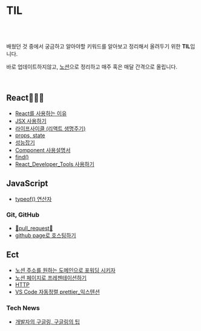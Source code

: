 # TIL

<br/>

<br/>

<p>배웠던 것 중에서 궁금하고 알아야할 키워드를 알아보고 정리해서 올려두기 위한 <b>TIL</b>입니다.</p>
<p>바로 업데이트하지않고, <a href='https://persistent-fruit-85b.notion.site/Chocho-s-develog-56ca89caa8c1427f92523ab94a85f647'>노션</a>으로 정리하고 매주 혹은 매달 간격으로 올립니다.</p>


<br/>


## React🧑🏾‍🎤



- [React를 사용하는 이유](React/React를_사용하는_이유.md)
- [JSX 사용하기](React/JSX_사용하기.md)
- [라이프사이클 (리액트 생명주기)](React/라이프사이클(리액트_생명주기).md)
- [props, state](React/(TIL)props,state.md)
- [성능잡기](React/성능잡기.md)
- [Component 사용설명서](React/Component_사용설명서.md)
- [find()](React/find().md)
- [React_Developer_Tools 사용하기](React/React_Developer_Tools_사용하기.md)


## JavaScript

- [typeof() 연산자](JavaScript/typeof()_연산자.md)

### Git, GitHub
- [🦾pull_request🦿](HowToUseGitHub/pull_request/pull_request.md)
- [github page로 호스팅하기](HowToUseGitHub/github_page로_호스팅하기.md)

## Ect
- [노션 주소를 원하는 도메인으로 포워딩 시키자](ect/노션_주소를_원하는_도메인으로_포워딩_시키자.md)
- [노션 페이지로 프레젠테이션하기](ect/노션페이지로_프레젠테이션하기.md)
- [HTTP](ect/HTTP.md)
- [VS Code 자동정렬 prettier_익스텐션](IDE/VSC_자동정렬.md)

### Tech News
- [개발자의 구글링, 구글링의 팁](HowToGoogleIt/개발자의_구글링.md)
